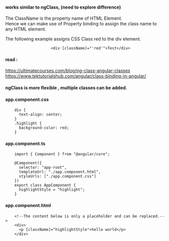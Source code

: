 #### works similar to ngClass, (need to explore difference)


The ClassName is the property name of HTML Element.  
Hence we can make use of Property binding to assign the class name to any HTML element.  

The following example assigns CSS Class red to the div element.  

 
                        <div [className]="'red'">Test</div>
 

#### read :  
https://ultimatecourses.com/blog/ng-class-angular-classes  
https://www.tektutorialshub.com/angular/class-binding-in-angular/


#### ngClass is more flexible , multiple classes can be added.

#### app.component.css

        div {
          text-align: center;
        }
        .highlight {
          background-color: red;
        }

#### app.component.ts

        import { Component } from "@angular/core";

        @Component({
          selector: "app-root",
          templateUrl: "./app.component.html",
          styleUrls: ["./app.component.css"]
        })
        export class AppComponent {
          highlightStyle = "highlight";
        }


#### app.component.html

        <!--The content below is only a placeholder and can be replaced.-->
        <div>
          <p [className]="highlightStyle">hello world</p>
        </div>

